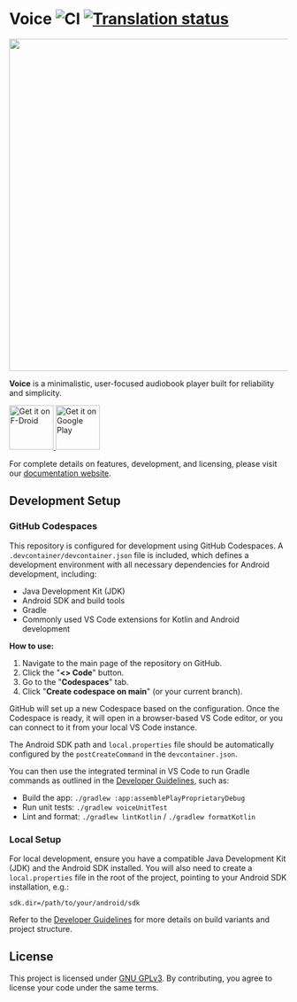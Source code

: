 Voice
![CI](https://github.com/PaulWoitaschek/Voice/actions/workflows/voice.yml/badge.svg?branch=main) <a href="https://hosted.weblate.org/engage/voice/">
<img src="https://hosted.weblate.org/widgets/voice/-/svg-badge.svg" alt="Translation status" />
=======================

<a href="https://play.google.com/store/apps/details?id=de.ph1b.audiobook"><img src="https://raw.githubusercontent.com/PaulWoitaschek/Voice/main/app/src/main/play/listings/en-US/graphics/feature-graphic/1.jpg" width="600" ></a>

**Voice** is a minimalistic, user-focused audiobook player built for reliability and simplicity.

<a href="https://f-droid.org/packages/de.ph1b.audiobook/">
  <img alt="Get it on F-Droid"
       height="80"
       src="https://f-droid.org/badge/get-it-on.png" />
</a>
<a href="https://play.google.com/store/apps/details?id=de.ph1b.audiobook">
  <img alt="Get it on Google Play"
       height="80"
       src="https://play.google.com/intl/en_us/badges/images/generic/en_badge_web_generic.png" />
</a>

For complete details on features, development, and licensing, please visit our [documentation website](https://voice.woitaschek.de).

## Development Setup

### GitHub Codespaces

This repository is configured for development using GitHub Codespaces. A `.devcontainer/devcontainer.json` file is included, which defines a development environment with all necessary dependencies for Android development, including:

*   Java Development Kit (JDK)
*   Android SDK and build tools
*   Gradle
*   Commonly used VS Code extensions for Kotlin and Android development

**How to use:**

1.  Navigate to the main page of the repository on GitHub.
2.  Click the "**<> Code**" button.
3.  Go to the "**Codespaces**" tab.
4.  Click "**Create codespace on main**" (or your current branch).

GitHub will set up a new Codespace based on the configuration. Once the Codespace is ready, it will open in a browser-based VS Code editor, or you can connect to it from your local VS Code instance.

The Android SDK path and `local.properties` file should be automatically configured by the `postCreateCommand` in the `devcontainer.json`.

You can then use the integrated terminal in VS Code to run Gradle commands as outlined in the [Developer Guidelines](.junie/guidelines.md), such as:

*   Build the app: `./gradlew :app:assemblePlayProprietaryDebug`
*   Run unit tests: `./gradlew voiceUnitTest`
*   Lint and format: `./gradlew lintKotlin` / `./gradlew formatKotlin`

### Local Setup

For local development, ensure you have a compatible Java Development Kit (JDK) and the Android SDK installed. You will also need to create a `local.properties` file in the root of the project, pointing to your Android SDK installation, e.g.:

```
sdk.dir=/path/to/your/android/sdk
```

Refer to the [Developer Guidelines](.junie/guidelines.md) for more details on build variants and project structure.

## License

This project is licensed under [GNU GPLv3](docs/license). By contributing, you agree to license your code under the same terms.
